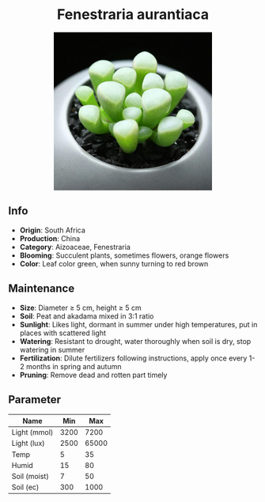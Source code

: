 <h1 align='center'>Fenestraria aurantiaca</h1>
<p align="center">
    <img 
        align='center'
        width='320'
        src="../images/fenestraria aurantiaca.png" 
        alt='Fenestraria aurantiaca' />
</p>

## Info

 - **Origin**: South Africa
 - **Production**: China
 - **Category**: Aizoaceae, Fenestraria
 - **Blooming**: Succulent plants, sometimes flowers, orange flowers
 - **Color**: Leaf color green, when sunny turning to red brown

## Maintenance

 - **Size**: Diameter ≥ 5 cm, height ≥ 5 cm
 - **Soil**: Peat and akadama mixed in 3:1 ratio
 - **Sunlight**: Likes light, dormant in summer under high temperatures, put in places with scattered light
 - **Watering**: Resistant to drought, water thoroughly when soil is dry, stop watering in summer
 - **Fertilization**: Dilute fertilizers following instructions,  apply once every 1-2 months in spring and autumn
 - **Pruning**: Remove dead and rotten part timely

## Parameter

| Name         | Min  | Max   |
|--------------|------|-------|
| Light (mmol) | 3200 | 7200  |
| Light (lux)  | 2500 | 65000 |
| Temp         | 5    | 35    |
| Humid        | 15   | 80    |
| Soil (moist) | 7   | 50    |
| Soil (ec)    | 300  | 1000  |